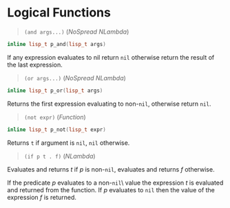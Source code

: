 # Logical Functions

> `(and args...)` (_NoSpread NLambda_)

```cpp
inline lisp_t p_and(lisp_t args)
```

If any expression evaluates to nil return `nil` otherwise return the
result of the last expression.

> `(or args...)` (_NoSpread NLambda_)

```cpp
inline lisp_t p_or(lisp_t args)
```

Returns the first expression evaluating to non-`nil`, otherwise
return `nil`.

> `(not expr)` (_Function_)

```cpp
inline lisp_t p_not(lisp_t expr)
```

Returns `t` if argument is `nil`, `nil` otherwise.

> `(if p t . f)` (_NLambda_)

Evaluates and returns _t_ if _p_ is non-`nil`, evaluates and returns
_f_ otherwise.

If the predicate _p_ evaluates to a non-`nil`\ value the expression
_t_ is evaluated and returned from the function. If _p_ evaluates to
`nil` then the value of the expression _f_ is returned.
